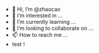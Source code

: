 - 👋 Hi, I’m @zhaocao
- 👀 I’m interested in ...
- 🌱 I’m currently learning ...
- 💞️ I’m looking to collaborate on ...
- 📫 How to reach me ...
- test！

<!---
zhaocao/zhaocao is a ✨ special ✨ repository because its `README.md` (this file) appears on your GitHub profile.
You can click the Preview link to take a look at your changes.
--->

